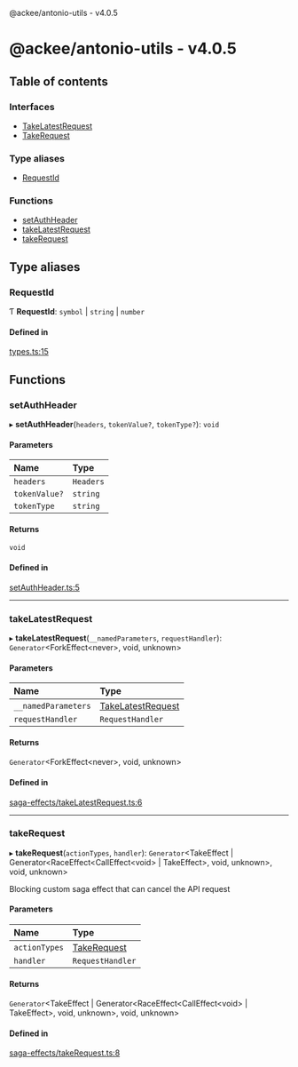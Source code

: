 @ackee/antonio-utils - v4.0.5

# @ackee/antonio-utils - v4.0.5

## Table of contents

### Interfaces

-   [TakeLatestRequest](interfaces/takelatestrequest.md)
-   [TakeRequest](interfaces/takerequest.md)

### Type aliases

-   [RequestId](README.md#requestid)

### Functions

-   [setAuthHeader](README.md#setauthheader)
-   [takeLatestRequest](README.md#takelatestrequest)
-   [takeRequest](README.md#takerequest)

## Type aliases

### RequestId

Ƭ **RequestId**: `symbol` \| `string` \| `number`

#### Defined in

[types.ts:15](https://github.com/AckeeCZ/antonio/blob/27c90ed/packages/@ackee/antonio-utils/src/types.ts#L15)

## Functions

### setAuthHeader

▸ **setAuthHeader**(`headers`, `tokenValue?`, `tokenType?`): `void`

#### Parameters

| Name          | Type      |
| :------------ | :-------- |
| `headers`     | `Headers` |
| `tokenValue?` | `string`  |
| `tokenType`   | `string`  |

#### Returns

`void`

#### Defined in

[setAuthHeader.ts:5](https://github.com/AckeeCZ/antonio/blob/27c90ed/packages/@ackee/antonio-utils/src/setAuthHeader.ts#L5)

---

### takeLatestRequest

▸ **takeLatestRequest**(`__namedParameters`, `requestHandler`): `Generator`<ForkEffect<never\>, void, unknown\>

#### Parameters

| Name                | Type                                                 |
| :------------------ | :--------------------------------------------------- |
| `__namedParameters` | [TakeLatestRequest](interfaces/takelatestrequest.md) |
| `requestHandler`    | `RequestHandler`                                     |

#### Returns

`Generator`<ForkEffect<never\>, void, unknown\>

#### Defined in

[saga-effects/takeLatestRequest.ts:6](https://github.com/AckeeCZ/antonio/blob/27c90ed/packages/@ackee/antonio-utils/src/saga-effects/takeLatestRequest.ts#L6)

---

### takeRequest

▸ **takeRequest**(`actionTypes`, `handler`): `Generator`<TakeEffect \| Generator<RaceEffect<CallEffect<void\> \| TakeEffect\>, void, unknown\>, void, unknown\>

Blocking custom saga effect that can cancel the API request

#### Parameters

| Name          | Type                                     |
| :------------ | :--------------------------------------- |
| `actionTypes` | [TakeRequest](interfaces/takerequest.md) |
| `handler`     | `RequestHandler`                         |

#### Returns

`Generator`<TakeEffect \| Generator<RaceEffect<CallEffect<void\> \| TakeEffect\>, void, unknown\>, void, unknown\>

#### Defined in

[saga-effects/takeRequest.ts:8](https://github.com/AckeeCZ/antonio/blob/27c90ed/packages/@ackee/antonio-utils/src/saga-effects/takeRequest.ts#L8)
